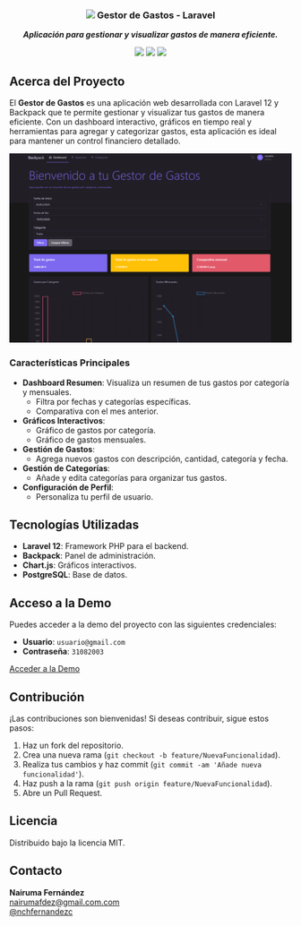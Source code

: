 <div align="center">

  ### <img src="https://laravel.com/img/logomark.min.svg" height="30px"/> Gestor de Gastos - Laravel
  
  ***Aplicación para gestionar y visualizar gastos de manera eficiente.***
</div>

<div align="center">

![](https://img.shields.io/badge/Laravel-12-FF2D20?logo=laravel)
![](https://img.shields.io/badge/PostgreSQL-13-4169E1?logo=postgresql)
![](https://img.shields.io/badge/Chart.js-4-FF6384?logo=chart.js)

</div>

## Acerca del Proyecto

El **Gestor de Gastos** es una aplicación web desarrollada con Laravel 12 y Backpack que te permite gestionar y visualizar tus gastos de manera eficiente. Con un dashboard interactivo, gráficos en tiempo real y herramientas para agregar y categorizar gastos, esta aplicación es ideal para mantener un control financiero detallado.

![Dashboard](/public/docs/screenshots/dashboard.png)

### Características Principales

- **Dashboard Resumen**: Visualiza un resumen de tus gastos por categoría y mensuales.
  - Filtra por fechas y categorías específicas.
  - Comparativa con el mes anterior.
- **Gráficos Interactivos**:
  - Gráfico de gastos por categoría.
  - Gráfico de gastos mensuales.
- **Gestión de Gastos**:
  - Agrega nuevos gastos con descripción, cantidad, categoría y fecha.
- **Gestión de Categorías**:
  - Añade y edita categorías para organizar tus gastos.
- **Configuración de Perfil**:
  - Personaliza tu perfil de usuario.

## Tecnologías Utilizadas

- **Laravel 12**: Framework PHP para el backend.
- **Backpack**: Panel de administración.
- **Chart.js**: Gráficos interactivos.
- **PostgreSQL**: Base de datos.
  
## Acceso a la Demo

Puedes acceder a la demo del proyecto con las siguientes credenciales:

- **Usuario**: `usuario@gmail.com`
- **Contraseña**: `31082003`

[Acceder a la Demo](#)

## Contribución

¡Las contribuciones son bienvenidas! Si deseas contribuir, sigue estos pasos:

1. Haz un fork del repositorio.
2. Crea una nueva rama (`git checkout -b feature/NuevaFuncionalidad`).
3. Realiza tus cambios y haz commit (`git commit -am 'Añade nueva funcionalidad'`).
4. Haz push a la rama (`git push origin feature/NuevaFuncionalidad`).
5. Abre un Pull Request.

## Licencia

Distribuido bajo la licencia MIT.

## Contacto

**Nairuma Fernández**  
[nairumafdez@gmail.com.com](mailto:nairumafdez@gmail.com)  
[@nchfernandezc](https://github.com/nchfernandezc)
